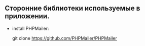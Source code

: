 ## Сторонние библиотеки используемые в приложении.

* install PHPMailer:

    git clone https://github.com/PHPMailer/PHPMailer
